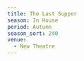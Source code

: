 ```yaml
---
title: The Last Supper
season: In House
period: Autumn
season_sort: 240
venue:
  - New Theatre
---
```



